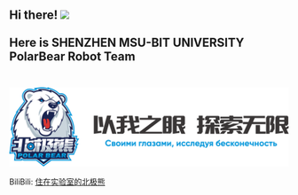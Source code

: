 <h2 align="left">
 <abc>
  <br> Hi there! <img src="https://user-images.githubusercontent.com/42378118/110234147-e3259600-7f4e-11eb-95be-0c4047144dea.gif" width="30"><br>
  <br> Here is SHENZHEN MSU-BIT UNIVERSITY PolarBear Robot Team <br>
  <br>
 </abc>
</h2>

![PolarBear](.docs/image/polarbear_logo_text.png)

BiliBili: [住在实验室的北极熊](https://space.bilibili.com/3546375214074353)

